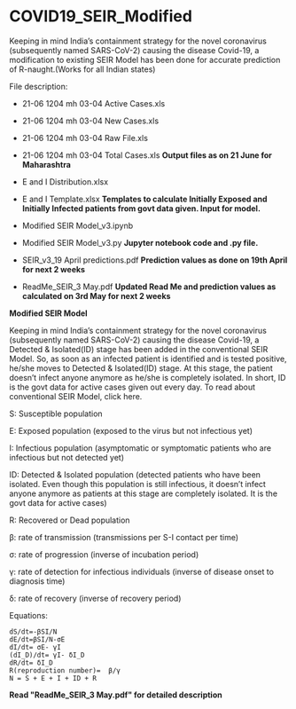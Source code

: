 # COVID19_SEIR_Modified
Keeping in mind India’s containment strategy for the novel coronavirus (subsequently named SARS-CoV-2) causing the disease Covid-19, a modification to existing SEIR Model has been done for accurate prediction of R-naught.(Works for all Indian states)

File description:

- 21-06 1204 mh 03-04 Active Cases.xls
- 21-06 1204 mh 03-04 New Cases.xls
- 21-06 1204 mh 03-04 Raw File.xls
- 21-06 1204 mh 03-04 Total Cases.xls
**Output files as on 21 June for Maharashtra**

- E and I Distribution.xlsx
- E and I Template.xlsx
 **Templates to calculate Initially Exposed and Initially Infected patients from govt data given. Input for model.**

- Modified SEIR Model_v3.ipynb
- Modified SEIR Model_v3.py
**Jupyter notebook code and .py file.** 

- SEIR_v3_19 April predictions.pdf
**Prediction values as done on 19th April for next 2 weeks**

- ReadMe_SEIR_3 May.pdf
**Updated Read Me and prediction values as calculated on 3rd May for next 2 weeks**


**Modified SEIR Model**

Keeping in mind India’s containment strategy for the novel coronavirus (subsequently named SARS-CoV-2) causing the disease Covid-19, a Detected & Isolated(ID) stage has been added in the conventional SEIR Model. So, as soon as an infected patient is identified and is tested positive, he/she moves to Detected & Isolated(ID) stage. At this stage, the patient doesn’t infect anyone anymore as he/she is completely isolated. In short, ID is the govt data for active cases given out every day. To read about conventional SEIR Model, click here.
 

S: Susceptible population

E: Exposed population (exposed to the virus but not infectious yet)

I: Infectious population (asymptomatic or symptomatic patients who are infectious but not detected yet)

ID: Detected & Isolated population (detected patients who have been isolated. Even though this population is still infectious, it doesn’t infect anyone anymore as patients at this stage are completely isolated. It is the govt data for active cases)

R: Recovered or Dead population



β: rate of transmission (transmissions per S-I contact per time)

σ: rate of progression (inverse of incubation period)

γ: rate of detection for infectious individuals (inverse of disease onset to diagnosis time)

δ: rate of recovery (inverse of recovery period)

Equations:

	dS/dt=-βSI/N
	dE/dt=βSI/N-σE
	dI/dt= σE- γI
	(dI_D)/dt= γI- δI_D
	dR/dt= δI_D
	R(reproduction number)=  β/γ
	N = S + E + I + ID + R


**Read "ReadMe_SEIR_3 May.pdf" for detailed description**
